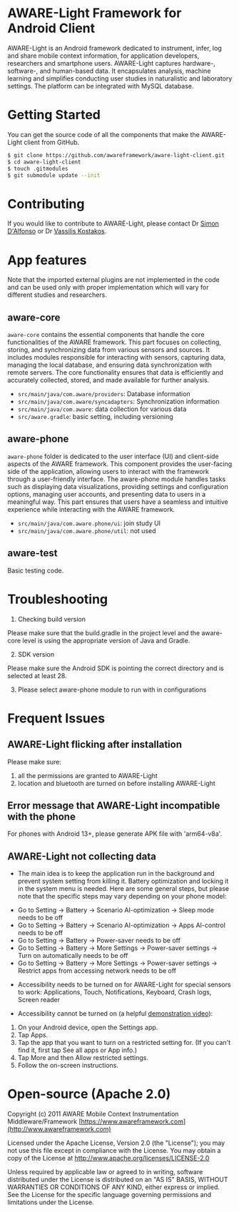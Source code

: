 AWARE-Light Framework for Android Client
======================

AWARE-Light is an Android framework dedicated to instrument, infer, log and share mobile context information,
for application developers, researchers and smartphone users. AWARE-Light captures hardware-, software-, and 
human-based data. It encapsulates analysis, machine learning and simplifies conducting user studies 
in naturalistic and laboratory settings. The platform can be integrated with MySQL database.


# Getting Started

You can get the source code of all the components that make the AWARE-Light client from GitHub.
```bash
$ git clone https://github.com/awareframework/aware-light-client.git
$ cd aware-light-client
$ touch .gitmodules
$ git submodule update --init
```

# Contributing
If you would like to contribute to AWARE-Light, please contact Dr [Simon D'Alfonso](https://findanexpert.unimelb.edu.au/profile/180658-simon-d'alfonso)  or Dr [Vassilis Kostakos](https://people.eng.unimelb.edu.au/vkostakos/).


# App features
Note that the imported external plugins are not implemented in the code and can be used only with proper implementation which will vary for different studies and researchers.

## aware-core
`aware-core` contains the essential components that handle the core functionalities of the AWARE framework. This part focuses on collecting, storing, and synchronizing data from various sensors and sources. It includes modules responsible for interacting with sensors, capturing data, managing the local database, and ensuring data synchronization with remote servers. The core functionality ensures that data is efficiently and accurately collected, stored, and made available for further analysis.
* `src/main/java/com.aware/providers`: Database information
* `src/main/java/com.aware/syncadapters`: Synchronization information
* `src/main/java/com.aware`: data collection for various data
* `src/aware.gradle`: basic setting, including versioning

## aware-phone
`aware-phone` folder is dedicated to the user interface (UI) and client-side aspects of the AWARE framework. This component provides the user-facing side of the application, allowing users to interact with the framework through a user-friendly interface. The aware-phone module handles tasks such as displaying data visualizations, providing settings and configuration options, managing user accounts, and presenting data to users in a meaningful way. This part ensures that users have a seamless and intuitive experience while interacting with the AWARE framework.
* `src/main/java/com.aware.phone/ui`: join study UI
* `src/main/java/com.aware.phone/util`: not used

## aware-test
Basic testing code.


# Troubleshooting

1. Checking build version

Please make sure that the build.gradle in the project level and the aware-core level is using the appropriate version of Java and Gradle.

2. SDK version

Please make sure the Android SDK is pointing the correct directory and is selected at least 28.

3. Please select aware-phone module to run with in configurations



# Frequent Issues

## AWARE-Light flicking after installation
Please make sure:
1) all the permissions are granted to AWARE-Light
2) location and bluetooth are turned on before installing AWARE-Light

## Error message that AWARE-Light incompatible with the phone
For phones with Android 13+, please generate APK file with 'arm64-v8a'.

## AWARE-Light not collecting data
* The main idea is to keep the application run in the background and prevent system setting from killing it. Battery optimization and locking it in the system menu is needed.
Here are some general steps, but please note that the specific steps may vary depending on your phone model:
- Go to Setting -> Battery -> Scenario AI-optimization -> Sleep mode needs to be off
- Go to Setting -> Battery -> Scenario AI-optimization -> Apps AI-control needs to be off
- Go to Setting -> Battery -> Power-saver needs to be off
- Go to Setting -> Battery -> More Settings -> Power-saver settings -> Turn on automatically needs to be off
- Go to Setting -> Battery -> More Settings -> Power-saver settings -> Restrict apps from accessing network needs to be off

* Accessibility needs to be turned on for AWARE-Light for special sensors to work: Applications, Touch, Notifications, Keyboard, Crash logs, Screen reader

* Accessibility cannot be turned on (a helpful [demonstration video](https://www.youtube.com/watch?v=0bcLjpfrmHw)):
1) On your Android device, open the Settings app.
2) Tap Apps.
3) Tap the app that you want to turn on a restricted setting for. (If you can't find it, first tap See all apps or App info.)
4) Tap More and then Allow restricted settings.
5) Follow the on-screen instructions.


Open-source (Apache 2.0)
========================
Copyright (c) 2011 AWARE Mobile Context Instrumentation Middleware/Framework [https://www.awareframework.com](http://www.awareframework.com)

Licensed under the Apache License, Version 2.0 (the "License");
you may not use this file except in compliance with the License.
You may obtain a copy of the License at 
http://www.apache.org/licenses/LICENSE-2.0

Unless required by applicable law or agreed to in writing, software
distributed under the License is distributed on an "AS IS" BASIS,
WITHOUT WARRANTIES OR CONDITIONS OF ANY KIND, either express or implied.
See the License for the specific language governing permissions and
limitations under the License.